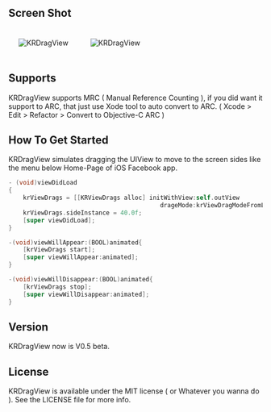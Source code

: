## Screen Shot

<img src="https://dl.dropbox.com/u/83663874/GitHubs/KRDrageView-1.png" alt="KRDragView" title="KRDragView" style="margin: 20px;" class="center" />
<img src="https://dl.dropbox.com/u/83663874/GitHubs/KRDrageView-2.png" alt="KRDragView" title="KRDragView" style="margin: 20px;" class="center" />

## Supports

KRDragView supports MRC ( Manual Reference Counting ), if you did want it support to ARC, that just use Xode tool to auto convert to ARC. ( Xcode > Edit > Refactor > Convert to Objective-C ARC )

## How To Get Started

KRDragView simulates dragging the UIView to move to the screen sides like the menu below Home-Page of iOS Facebook app.

``` objective-c
- (void)viewDidLoad
{
    krViewDrags = [[KRViewDrags alloc] initWithView:self.outView
                                          drageMode:krViewDragModeFromLeftToRight];
    krViewDrags.sideInstance = 40.0f;
    [super viewDidLoad];
}

-(void)viewWillAppear:(BOOL)animated{
    [krViewDrags start];
    [super viewWillAppear:animated];
}

-(void)viewWillDisappear:(BOOL)animated{
    [krViewDrags stop];
    [super viewWillDisappear:animated];
}
```

## Version

KRDragView now is V0.5 beta.

## License

KRDragView is available under the MIT license ( or Whatever you wanna do ). See the LICENSE file for more info.
